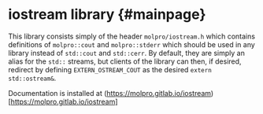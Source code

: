 iostream library {#mainpage}
============================

This library consists simply of the header ``molpro/iostream.h`` which contains definitions of ``molpro::cout`` and ``molpro::stderr`` which should be used in any library instead of ``std::cout`` and ``std::cerr``.
By default, they are simply an alias for the `std::` streams, but
clients of the library can then, if desired, redirect by defining `EXTERN_OSTREAM_COUT` as the desired `extern std::ostream&`.

Documentation is installed at
(https://molpro.gitlab.io/iostream)
[https://molpro.gitlab.io/iostream]

